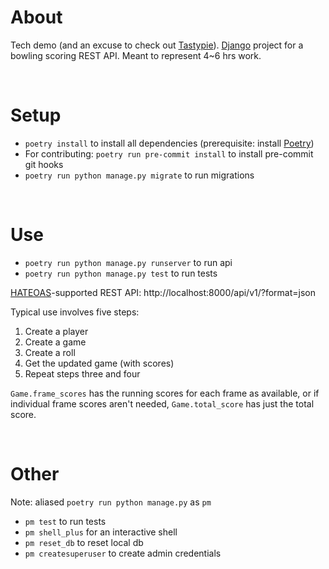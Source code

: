 # About

Tech demo (and an excuse to check out [Tastypie](http://tastypieapi.org/)). [Django](https://www.djangoproject.com/) project for a bowling scoring REST API. Meant to represent 4~6 hrs work.

&nbsp;
# Setup

- `poetry install` to install all dependencies (prerequisite: install [Poetry](https://python-poetry.org/docs/))
- For contributing: `poetry run pre-commit install` to install pre-commit git hooks
- `poetry run python manage.py migrate` to run migrations

&nbsp;
# Use

- `poetry run python manage.py runserver` to run api
- `poetry run python manage.py test` to run tests

[HATEOAS](https://restfulapi.net/hateoas/)-supported REST API: http://localhost:8000/api/v1/?format=json

Typical use involves five steps:
1. Create a player
2. Create a game
3. Create a roll
4. Get the updated game (with scores)
5. Repeat steps three and four

`Game.frame_scores` has the running scores for each frame as available, or if individual frame scores aren't needed, `Game.total_score` has just the total score.

&nbsp;
# Other

Note: aliased `poetry run python manage.py` as `pm`
- `pm test` to run tests
- `pm shell_plus` for an interactive shell
- `pm reset_db` to reset local db
- `pm createsuperuser` to create admin credentials
